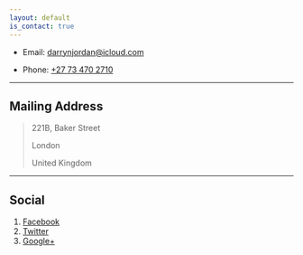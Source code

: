 ```yaml
---
layout: default
is_contact: true
---
```


* Email: [darrynjordan@icloud.com](mailto:darrynjordan@icloud.com)

* Phone: [+27 73 470 2710](tel:+27-73-470-2710)

---

## Mailing Address

> 221B, Baker Street
>
> London
>
> United Kingdom

---

## Social

1. [Facebook](#)
2. [Twitter](#)
3. [Google+](#)
